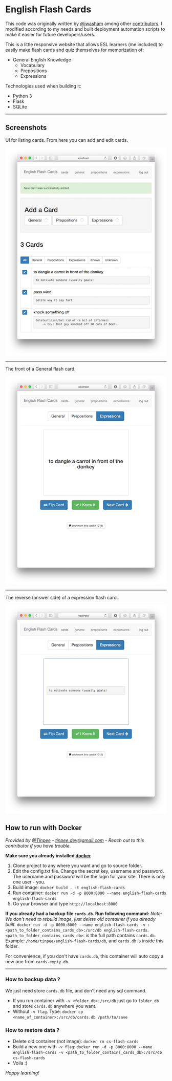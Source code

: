 # English Flash Cards

This code was originally written by [@jwasham](https://github.com/jwasham) among other [contributors](https://github.com/jwasham/computer-science-flash-cards/graphs/contributors). I modified according to my needs and built deployment automation scripts to make it easier for future developers/users.

This is a little responsive website that allows ESL learners (me included) to easily make flash cards and quiz themselves for memorization of:

- General English Knowledge
    - Vocabulary
    - Prepositions
    - Expressions

Technologies used when building it:

- Python 3
- Flask
- SQLite

---


## Screenshots

UI for listing cards. From here you can add and edit cards.

![Card UI](screenshots/cards-ui.png)

---

The front of a General flash card.

![Memorizing general knowledge](screenshots/memorize-ui.png)

---

The reverse (answer side) of a expression flash card.

![expression answer view](screenshots/memorize-flipped-card.png)


## How to run with Docker

*Provided by [@Tinpee](https://github.com/tinpee) - tinpee.dev@gmail.com - Reach out to this contributor if you have trouble.*

__Make sure you already installed [docker](https://www.docker.com)__

1. Clone project to any where you want and go to source folder.
1. Edit the config.txt file. Change the secret key, username and password. The username and password will be the login 
    for your site. There is only one user - you.
1. Build image: `docker build . -t english-flash-cards`
1. Run container: `docker run -d -p 8000:8000 --name english-flash-cards english-flash-cards`
1. Go your browser and type `http://localhost:8000`

__If you already had a backup file `cards.db`. Run following command:__
*Note: We don't need to rebuild image, just delete old container if you already built.*
`docker run -d -p 8000:8000 --name english-flash-cards -v :<path_to_folder_contains_cards_db>:/src/db english-flash-cards`.
`<path_to_folder_contains_cards_db>`: is the full path contains `cards.db`.
Example: `/home/tinpee/english-flash-cards/db`, and `cards.db` is inside this folder.

For convenience, if you don't have `cards.db`, this container will auto copy a new one from `cards-empty.db`.

---

### How to backup data ?
We just need store `cards.db` file, and don't need any sql command.
- If you run container with `-v <folder_db>:/src/db` just go to `folder_db` and store `cards.db` anywhere you want.
- Without `-v flag`. Type: `docker cp <name_of_container>:/src/db/cards.db /path/to/save`

### How to restore data ?
- Delete old container (not image): `docker rm cs-flash-cards`
- Build a new one with `-v flag`:
`docker run -d -p 8000:8000 --name english-flash-cards -v <path_to_folder_contains_cards_db>:/src/db cs-flash-cards`
- Voila :)

*Happy learning!*

